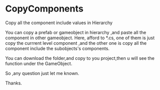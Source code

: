 # CopyComponents
Copy all the component include values in Hierarchy 

You can copy a prefab or gameobject in hierarchy ,and paste all the component in other gameobject.
Here, afford to *.cs, one of them is just copy the currrent level component ,and the other one is 
copy all the component include the subobjects's components.

You can download the folder,and copy to you project,then u will see the function under the GameObject.

So ,any question just let me known.

Thanks.
